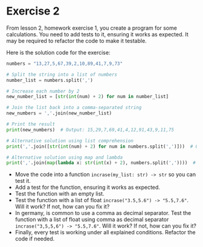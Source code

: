 # Exercise 2
From lesson 2, homework exercise 1, you create a program for some calculations. 
You need to add tests to it, ensuring it works as expected.
It may be required to refactor the code to make it testable.

Here is the solution code for the exercise:

```python
numbers = "13,27,5,67,39,2,10,89,41,7,9,73"

# Split the string into a list of numbers
number_list = numbers.split(',')

# Increase each number by 2
new_number_list = [str(int(num) + 2) for num in number_list]

# Join the list back into a comma-separated string
new_numbers = ','.join(new_number_list)

# Print the result
print(new_numbers)  # Output: 15,29,7,69,41,4,12,91,43,9,11,75

# Alternative solution using list comprehension
print(','.join([str(int(num) + 2) for num in numbers.split(',')]))  # Output: 15,29,7,69,41,4,12,91,43,9,11,75

# Alternative solution using map and lambda
print(','.join(map(lambda x: str(int(x) + 2), numbers.split(','))))  # Output: 15,29,7,69,41,4,12,91,43,9,11,75
```
* Move the code into a function `incrase(my_list: str) -> str` so you can test it.
* Add a test for the function, ensuring it works as expected.
* Test the function with an empty list.
* Test the function with a list of float `incrase("3.5,5.6") -> "5.5,7.6"`. Will it work? If not, how can you fix it?
* In germany, is common to use a comma as decimal separator. 
  Test the function with a list of float using comma as decimal separator `incrase("3,5,5,6") -> "5.5,7.6"`. Will it work? If not, how can you fix it?
* Finally, every test is working under all explained conditions. Refactor the code if needed.
